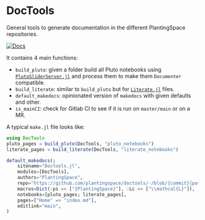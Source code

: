 # DocTools

General tools to generate documentation in the different PlantingSpace repositories.

[![Docs](https://img.shields.io/badge/docs-latest-blue.svg)](https://plantingspace.gitlab.io/doctools/)

It contains 4 main functions:

- `build_pluto`: given a folder build all Pluto notebooks using [`PlutoSliderServer.jl`](https://github.com/JuliaPluto/PlutoSliderServer.jl)
and process them to make them `Documenter` compatible.
- `build_literate`: similar to `build_pluto` but for [`Literate.jl`](https://github.com/fredrikekre/Literate.jl) files.
- `default_makedocs`: opinionated version of `makedocs` with given defaults and other.
- `is_mainCI`: check for Gitlab CI to see if it is run on `master/main` or on a MR.

A typical `make.jl` file looks like:

```julia
using DocTools
pluto_pages = build_pluto(DocTools, "pluto_notebooks")
literate_pages = build_literate(DocTools, "literate_notebooks")

default_makedocs(;
    sitename="Doctools.jl",
    modules=[DocTools],
    authors="PlantingSpace",
    repo="https://github.com/plantingspace/doctools/-/blob/{commit}{path}#{line}",
    macros=Dict(:ps => ["{PlantingSpace}"], :Lc => ["\\mathcal{L}"]),
    notebooks=[pluto_pages; literate_pages],
    pages=["Home" => "index.md"],
    editlink="main",
)
```
